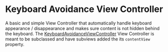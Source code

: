 # Keyboard Avoidance View Controller

A basic and simple View Controller that automatically handle keyboard appearance / disappearance and makes sure content is not hidden behind the keyboard.
The [KeyboardAvoidanceViewController](KeyboardAvoidance/KeyboardAvoidanceViewController.swift) View Controller is meant to be subclassed and have subviews added the its `contentView` property.
